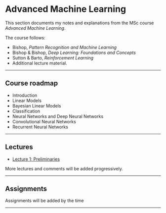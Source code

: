 # Advanced Machine Learning

This section documents my notes and explanations from the MSc course *Advanced Machine Learning*.  

The course follows:

- Bishop, *Pattern Recognition and Machine Learning*  
- Bishop & Bishop, *Deep Learning: Foundations and Concepts*  
- Sutton & Barto, *Reinforcement Learning*  
- Additional lecture material.

---

## Course roadmap

- Introduction  
- Linear Models  
- Bayesian Linear Models  
- Classification  
- Neural Networks and Deep Neural Networks  
- Convolutional Neural Networks  
- Recurrent Neural Networks  

---

## Lectures

- [Lecture 1: Preliminaries](lectures/lecture1/)

More lectures and comments will be added progressively.

---
 
## Assignments

Assignments will be added by the time

---
